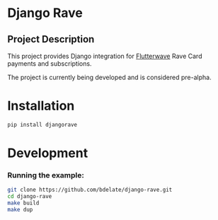 # Django Rave

## Project Description

This project provides Django integration for [Flutterwave](https://flutterwave.com/) Rave Card payments and subscriptions.

The project is currently being developed and is considered pre-alpha.

# Installation

```bash
pip install djangorave
```

# Development

### Running the example:

```bash
git clone https://github.com/bdelate/django-rave.git
cd django-rave
make build
make dup
```
